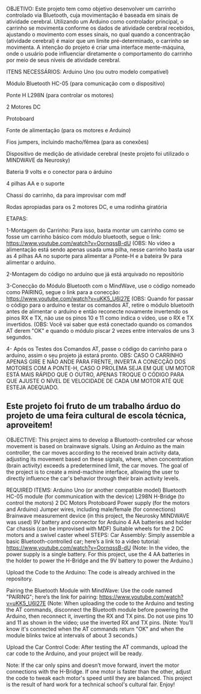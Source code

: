 OBJETIVO:
Este projeto tem como objetivo desenvolver um carrinho controlado via Bluetooth, cuja movimentação é baseada em sinais de atividade cerebral. Utilizando um Arduino como controlador principal, o carrinho se movimenta conforme os dados de atividade cerebral recebidos, ajustando o movimento com esses sinais, no qual quando a concentração (atividade cerebral) é maior que um limite pré-determinado, o carrinho se movimenta. A intenção do projeto é criar uma interface mente-máquina, onde o usuário pode influenciar diretamente o comportamento do carrinho por meio de seus níveis de atividade cerebral. 


ITENS NECESSÁRIOS:
Arduino Uno (ou outro modelo compatível)

Módulo Bluetooth HC-05 (para comunicação com o dispositivo)

Ponte H L298N (para controlar os motores)

2 Motores DC

Protoboard

Fonte de alimentação (para os motores e Arduino)

Fios jumpers, incluindo macho/fêmea (para as conexões)

Dispositivo de medição de atividade cerebral (neste projeto foi utilizado o MINDWAVE da Neurosky)

Bateria 9 volts e o conector para o árduino

4 pilhas AA e o suporte

Chassi do carrinho, da para improvisar com mdf

Rodas apropiadas para os 2 motores DC, e uma rodinha giratória


ETAPAS:

1-Montagem do Carrinho: Para isso, basta montar um carrinho como se fosse um carrinho básico com módulo bluetooth, segue o link: https://www.youtube.com/watch?v=OornqssB-dU (OBS: No vídeo a alimentação está sendo apenas usada uma pilha, nesse carrinho basta usar as 4 pilhas AA no suporte para alimentar a Ponte-H e a bateira 9v para alimentar o arduíno.

2-Montagem do código no arduíno que já está arquivado no repositório

3-Conecção do Módulo Bluetooth com o MindWave, use o código nomeado como PAIRING, segue o link para a conecção: https://www.youtube.com/watch?v=uKK5_U6l27E (OBS: Quando for passar o código para o arduíno e testar os comandos AT, retire o módulo bluetooth antes de alimentar o arduíno e então reconecte novamente invertendo os pinos RX e TX, não use os pinos 10 e 11 como indica o vídeo, use o RX e TX invertidos. (OBS: Você vai saber que está conectado quando os comandos AT derem "OK" e quando o módulo piscar 2 vezes entre intervalos de uns 3 segundos.

4- Após os Testes dos Comandos AT, passe o código do carrinho para o arduíno, assim o seu projeto já estará pronto. 
OBS: CASO O CARRINHO APENAS GIRE E NÃO ANDE PARA FRENTE, INVERTA A CONECÇÃO DOS MOTORES COM A PONTE-H, CASO O PROLEMA SEJA EM QUE UM MOTOR ESTÁ MAIS RÁPIDO QUE O OUTRO, APENAS TROQUE O CÓDIGO PARA QUE AJUSTE O NÍVEL DE VELOCIDADE DE CADA UM MOTOR ATÉ QUE ESTEJA ADEQUADO. 


Este projeto foi fruto de um trabalho árduo do projeto de uma feira cultural de escola técnica, aproveitem! 
------------------------------------------------------------------------------------------------------------------------------------------------------------------------------------------------------------------------------
OBJECTIVE:
This project aims to develop a Bluetooth-controlled car whose movement is based on brainwave signals. Using an Arduino as the main controller, the car moves according to the received brain activity data, adjusting its movement based on these signals, where, when concentration (brain activity) exceeds a predetermined limit, the car moves. The goal of the project is to create a mind-machine interface, allowing the user to directly influence the car's behavior through their brain activity levels.

REQUIRED ITEMS:
Arduino Uno (or another compatible model)
Bluetooth HC-05 module (for communication with the device)
L298N H-Bridge (to control the motors)
2 DC Motors
Protoboard
Power supply (for the motors and Arduino)
Jumper wires, including male/female (for connections)
Brainwave measurement device (in this project, the Neurosky MINDWAVE was used)
9V battery and connector for Arduino
4 AA batteries and holder
Car chassis (can be improvised with MDF)
Suitable wheels for the 2 DC motors and a swivel caster wheel
STEPS:
Car Assembly: Simply assemble a basic Bluetooth-controlled car; here’s a link to a video tutorial: https://www.youtube.com/watch?v=OornqssB-dU (Note: In the video, the power supply is a single battery. For this project, use the 4 AA batteries in the holder to power the H-Bridge and the 9V battery to power the Arduino.)

Upload the Code to the Arduino: The code is already archived in the repository.

Pairing the Bluetooth Module with MindWave: Use the code named "PAIRING"; here’s the link for pairing: https://www.youtube.com/watch?v=uKK5_U6l27E (Note: When uploading the code to the Arduino and testing the AT commands, disconnect the Bluetooth module before powering the Arduino, then reconnect it, inverting the RX and TX pins. Do not use pins 10 and 11 as shown in the video; use the inverted RX and TX pins. (Note: You’ll know it's connected when the AT commands return "OK" and when the module blinks twice at intervals of about 3 seconds.)

Upload the Car Control Code: After testing the AT commands, upload the car code to the Arduino, and your project will be ready.

Note: If the car only spins and doesn’t move forward, invert the motor connections with the H-Bridge. If one motor is faster than the other, adjust the code to tweak each motor's speed until they are balanced.
This project is the result of hard work for a technical school's cultural fair. Enjoy!

 


